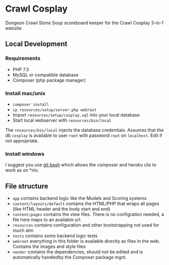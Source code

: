 # Crawl Cosplay
Dungeon Crawl Stone Soup scoreboard keeper for the Crawl Cosplay 3-in-1 website

## Local Development

### Requirements

 - PHP 7.3
 - MySQL or compatible database
 - Composer (php package manager)
 
### Install mac/unix

 - `composer install`
 - `cp resources/setup/server.php webroot`
 - Import `resources/setup/cosplay.sql` into your local database
 - Start local webserver with `resources/bin/local`

The `resources/bin/local` injects the database credentials. Assumes that the db `cosplay` is available to user `root` with password `root` on `localhost`. Edit if not appropriate.

### Install windows

I suggest you use [git bash](https://gitforwindows.org) which allows the composer and heroku clis to work as on *nix.

## File structure

 - `app` contains backend logic like the Models and Scoring systems
 - `content/layouts/default` contains the HTML/PHP that wraps all pages (like HTML header and the body start and end)
 - `content/pages` contains the view files. There is no configration needed, a file here maps to an available url.
 - `resources` contains configuration and other bootstrapping not used for much atm
 - `tests` contains some backend logic tests
 - `webroot` everything in this folder is available directly as files in the web. Contains the images and style files
 - `vendor` contains the dependencies, should not be edited and is automatically handledby the Composer package mgnt.
